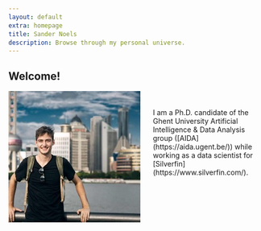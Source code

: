 ```yaml
---
layout: default
extra: homepage
title: Sander Noels
description: Browse through my personal universe.
---
```


## Welcome!
<img style="float: left; padding-right: 25px;" src="./images/profile_picture.jpeg">
<br><br>
I am a Ph.D. candidate of the Ghent University Artificial Intelligence & Data Analysis group ([AIDA](https://aida.ugent.be/)) while working as a data scientist for [Silverfin](https://www.silverfin.com/).
<br><br><br><br><br><br>
